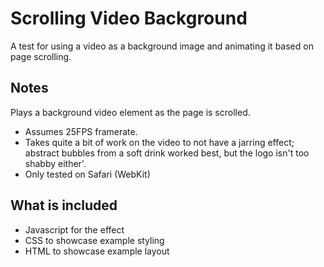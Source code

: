 # Scrolling Video Background

A test for using a video as a background image and animating it based on page scrolling.

## Notes

Plays a background video element as the page is scrolled.

+ Assumes 25FPS framerate.
+ Takes quite a bit of work on the video to not have a jarring effect; abstract bubbles from a soft drink worked best,
  but the logo isn't too shabby either'.
+ Only tested on Safari (WebKit)

## What is included

+ Javascript for the effect
+ CSS to showcase example styling
+ HTML to showcase example layout
